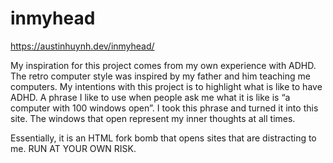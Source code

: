 # inmyhead
https://austinhuynh.dev/inmyhead/

My inspiration for this project comes from my own experience with ADHD. The retro computer style was inspired by my father and him teaching me computers. My intentions with this project is to highlight what is like to have ADHD. A phrase I like to use when people ask me what it is like is “a computer with 100 windows open”. I took this phrase and turned it into this site. The windows that open represent my inner thoughts at all times.

Essentially, it is an HTML fork bomb that opens sites that are distracting to me. RUN AT YOUR OWN RISK.
